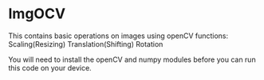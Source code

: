 # ImgOCV
This contains basic operations on images using openCV functions:
Scaling(Resizing)
Translation(Shifting)
Rotation

You will need to install the openCV and numpy modules before you can run this code on your device.
